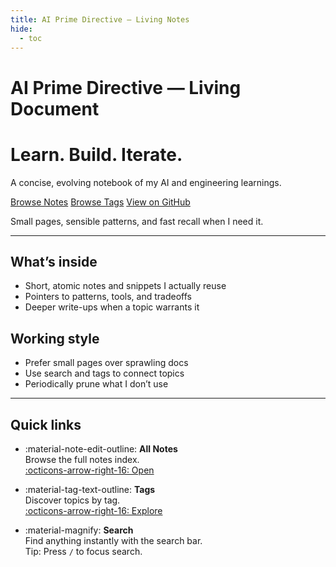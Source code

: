 ```yaml
---
title: AI Prime Directive — Living Notes
hide:
  - toc
---
```


# AI Prime Directive — Living Document

<div class="hero">
  <h1>Learn. Build. Iterate.</h1>
  <p>A concise, evolving notebook of my AI and engineering learnings.</p>
  <p class="cta">
    <a class="md-button md-button--primary" href="notes.md">Browse Notes</a>
    <a class="md-button md-button--primary" href="tags.md">Browse Tags</a>
    <a class="md-button md-button--primary" href="https://github.com/ozgurgulerx/ai-prime-directive">View on GitHub</a>
  </p>
  <p>Small pages, sensible patterns, and fast recall when I need it.</p>

</div>

---

## What’s inside

- Short, atomic notes and snippets I actually reuse
- Pointers to patterns, tools, and tradeoffs
- Deeper write-ups when a topic warrants it

## Working style

- Prefer small pages over sprawling docs
- Use search and tags to connect topics
- Periodically prune what I don’t use

---

## Quick links

<div class="grid cards" markdown>

- :material-note-edit-outline: **All Notes**  
  Browse the full notes index.  
  [:octicons-arrow-right-16: Open](notes.md)

- :material-tag-text-outline: **Tags**  
  Discover topics by tag.  
  [:octicons-arrow-right-16: Explore](tags.md)

- :material-magnify: **Search**  
  Find anything instantly with the search bar.  
  Tip: Press `/` to focus search.

</div>
